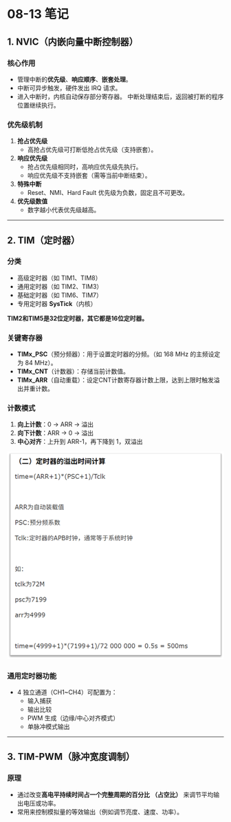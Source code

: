# 08-13 笔记

## 1. NVIC（内嵌向量中断控制器）

### 核心作用

- 管理中断的**优先级**、**响应顺序**、**嵌套处理**。
- 中断可异步触发，硬件发出 IRQ 请求。
- 进入中断时，内核自动保存部分寄存器。
中断处理结束后，返回被打断的程序位置继续执行。

### 优先级机制

1. **抢占优先级**  
   - 高抢占优先级可打断低抢占优先级（支持嵌套）。
2. **响应优先级**  
   - 抢占优先级相同时，高响应优先级先执行。  
   - 响应优先级不支持嵌套（需等当前中断结束）。
3. **特殊中断**  
   - Reset、NMI、Hard Fault 优先级为负数，固定且不可更改。
4. **优先级数值**  
   - 数字越小代表优先级越高。

---

## 2. TIM（定时器）

### 分类

- 高级定时器（如 TIM1、TIM8）
- 通用定时器（如 TIM2、TIM3）
- 基础定时器（如 TIM6、TIM7）
- 专用定时器 **SysTick**（内核）  

**TIM2和TIM5是32位定时器，其它都是16位定时器。**

### 关键寄存器

- **TIMx_PSC**（预分频器）：用于设置定时器的分频。（如 168 MHz 的主频设定为 84 MHz）。
- **TIMx_CNT**（计数器）：存储当前计数值。
- **TIMx_ARR**（自动重载）：设定CNT计数寄存器计数上限，达到上限时触发溢出并重计数。

### 计数模式

1. **向上计数**：0 → ARR → 溢出
2. **向下计数**：ARR → 0 → 溢出
3. **中心对齐**：上升到 ARR-1，再下降到 1，双溢出

![alt text](image.png)

### 通用定时器功能

- 4 独立通道（CH1~CH4）可配置为：
  - 输入捕获
  - 输出比较
  - PWM 生成（边缘/中心对齐模式）
  - 单脉冲模式输出

---

## 3. TIM-PWM（脉冲宽度调制）

### 原理

- 通过改变**高电平持续时间占一个完整周期的百分比** **（占空比）** 来调节平均输出电压或功率。
- 常用来控制模拟量的等效输出（例如调节亮度、速度、功率）。
